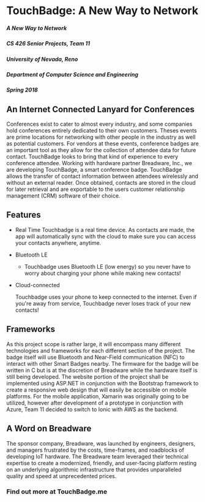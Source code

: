 # TouchBadge: A New Way to Network

##### A New Way to Network
##### CS 426 Senior Projects, Team 11
##### University of Nevada, Reno
##### Department of Computer Science and Engineering
##### Spring 2018

## An Internet Connected Lanyard for Conferences

Conferences exist to cater to almost every industry, and some companies hold conferences entirely dedicated to their own customers. Theses events are prime locations for networking with other people in the industry as well as potential customers. For vendors at these events, conference badges are an important tool as they allow for the collection of attendee data for future contact. TouchBadge looks to bring that kind of experience to every conference attendee. Working with hardware partner Breadware, Inc., we are developing TouchBadge, a smart conference badge. TouchBadge allows the transfer of contact information between attendees wirelessly and without an external reader. Once obtained, contacts are stored in the cloud for later retrieval and are exportable to the users customer relationship management (CRM) software of their choice.

## Features

* Real Time
    Touchbadge is a real time device. As contacts are made, the app will automatically sync with the cloud to make sure you can access your contacts anywhere, anytime.

* Bluetooth LE
   * Touchbadge uses Bluetooth LE (low energy) so you never have to worry about charging your phone while making new contacts!

* Cloud-connected

    Touchbadge uses your phone to keep connected to the internet. Even if you're away from service, Touchbadge never loses track of your new contacts!

## Frameworks

As this project scope is rather large, it will encompass many different technologies and frameworks for each different section of the project. The badge itself will use Bluetooth and Near-Field communication (NFC) to interact with other Smart Badges nearby. The firmware for the badge will be written in C but is at the discretion of Breadware while the hardware itself is still being developed. The website portion of the project shall be implemented using ASP.NET in conjunction with the Bootstrap framework to create a responsive web design that will easily be accessible on mobile platforms. For the mobile application, Xamarin was originally going to be utilized, however after development of a prototype in conjunction with Azure, Team 11 decided to switch to Ionic with AWS as the backend.

## A Word on Breadware

The sponsor company, Breadware, was launched by engineers, designers, and managers frustrated by the costs, time-frames, and roadblocks of developing IoT hardware. The Breadware team leveraged their technical expertise to create a modernized, friendly, and user-facing platform resting on an underlying algorithmic infrastructure that provides unparalleled quality and speed at unprecedented prices.

### Find out more at TouchBadge.me
